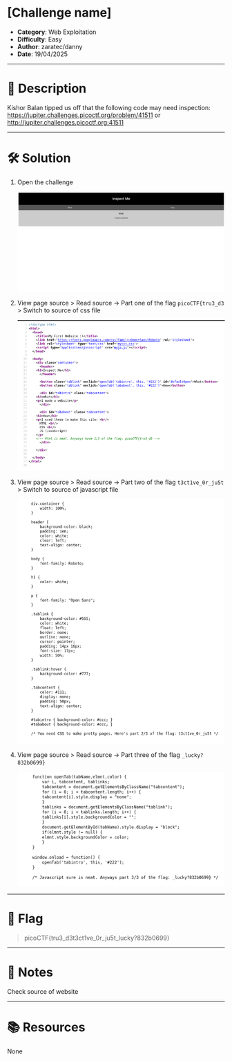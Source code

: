 # [Challenge name]
- **Category**: Web Exploitation
- **Difficulty**: Easy
- **Author**: zaratec/danny
- **Date**: 19/04/2025

---

# 📝 Description
Kishor Balan tipped us off that the following code may need inspection: https://jupiter.challenges.picoctf.org/problem/41511 or http://jupiter.challenges.picoctf.org:41511

---

# 🛠 Solution
1. Open the challenge

	![image1](images/image1.png)
2. View page source > Read source -> Part one of the flag `picoCTF{tru3_d3` > Switch to source of css file

	![image2](images/image2.png)
3. View page source > Read source -> Part two of the flag `t3ct1ve_0r_ju5t` > Switch to source of javascript file

	![image3](images/image3.png)
4. View page source > Read source -> Part three of the flag `_lucky?832b0699}`

	![image4](images/image4.png)
---

# 🏁 Flag
> picoCTF{tru3_d3t3ct1ve_0r_ju5t_lucky?832b0699}

---

# 📄 Notes
Check source of website

---

# 📚 Resources
None
